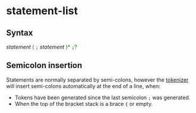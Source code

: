 # statement-list

## Syntax
<style type="text/css">
strong {
    color: green !important;
    font-weight: normal !important;
}
</style>

_statement_ __(__ `;` _statement_ __)*__ `;`__?__

## Semicolon insertion
Statements are normally separated by semi-colons, however the [tokenizer](../tokenizer.md) will insert
semi-colons automatically at the end of a line, when:
 - Tokens have been generated since the last semicolon `;` was generated.
 - When the top of the bracket stack is a brace `{` or empty.

